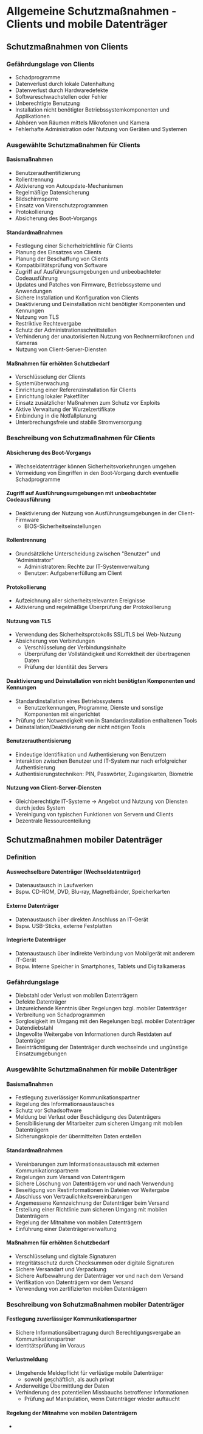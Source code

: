 # Allgemeine Schutzmaßnahmen - Clients und mobile Datenträger

## Schutzmaßnahmen von Clients

### Gefährdungslage von Clients
- Schadprogramme
- Datenverlust durch lokale Datenhaltung
- Datenverlust durch Hardwaredefekte
- Softwareschwachstellen oder Fehler
- Unberechtigte Benutzung
- Installation nicht benötigter Betriebssystemkomponenten und Applikationen
- Abhören von Räumen mittels Mikrofonen und Kamera
- Fehlerhafte Administration oder Nutzung von Geräten und Systemen


### Ausgewählte Schutzmaßnahmen für Clients

#### Basismaßnahmen
- Benutzerauthentifizierung
- Rollentrennung
- Aktivierung von Autoupdate-Mechanismen
- Regelmäßige Datensicherung
- Bildschirmsperre
- Einsatz von Virenschutzprogrammen
- Protokollierung
- Absicherung des Boot-Vorgangs

#### Standardmaßnahmen
- Festlegung einer Sicherheitrichtlinie für Clients
- Planung des Einsatzes von Clients
- Planung der Beschaffung von Clients
- Kompatibilitätsprüfung von Software
- Zugriff auf Ausführungsumgebungen und unbeobachteter Codeausführung
- Updates und Patches von Firmware, Betriebssysteme und Anwendungen
- Sichere Installation und Konfiguration von Clients
- Deaktivierung und Deinstallation nicht benötigter Komponenten und Kennungen
- Nutzung von TLS
- Restriktive Rechtevergabe
- Schutz der Administrationsschnittstellen
- Verhinderung der unautorisierten Nutzung von Rechnermikrofonen und Kameras
- Nutzung von Client-Server-Diensten

#### Maßnahmen für erhöhten Schutzbedarf
- Verschlüsselung der Clients
- Systemüberwachung
- Einrichtung einer Referenzinstallation für Clients
- Einrichtung lokaler Paketfilter
- Einsatz zusätzlicher Maßnahmen zum Schutz vor Exploits
- Aktive Verwaltung der Wurzelzertifikate
- Einbindung in die Notfallplanung
- Unterbrechungsfreie und stabile Stromversorgung


### Beschreibung von Schutzmaßnahmen für Clients

#### Absicherung des Boot-Vorgangs
- Wechseldatenträger können Sicherheitsvorkehrungen umgehen
- Vermeidung von Eingriffen in den Boot-Vorgang durch eventuelle Schadprogramme

#### Zugriff auf Ausführungsumgebungen mit unbeobachteter Codeausführung
- Deaktivierung der Nutzung von Ausführungsumgebungen in der Client-Firmware
  - BIOS-Sicherheitseinstellungen

#### Rollentrennung
- Grundsätzliche Unterscheidung zwischen "Benutzer" und "Administrator"
  - Administratoren: Rechte zur IT-Systemverwaltung
  - Benutzer: Aufgabenerfüllung am Client

#### Protokollierung
- Aufzeichnung aller sicherheitsrelevanten Ereignisse
- Aktivierung und regelmäßige Überprüfung der Protokollierung

#### Nutzung von TLS
- Verwendung des Sicherheitsprotokolls SSL/TLS bei Web-Nutzung
- Absicherung von Verbindungen
  - Verschlüsselung der Verbindungsinhalte
  - Überprüfung der Vollständigkeit und Korrektheit der übertragenen Daten
  - Prüfung der Identität des Servers

#### Deaktivierung und Deinstallation von nicht benötigten Komponenten und Kennungen
- Standardinstallation eines Betriebssystems
  - Benutzerkennungen, Programme, Dienste und sonstige Komponenten mit eingerichtet
- Prüfung der Notwendigkeit von in Standardinstallation enthaltenen Tools
- Deinstallation/Deaktivierung der nicht nötigen Tools

#### Benutzerauthentisierung
- Eindeutige Identifikation und Authentisierung von Benutzern
- Interaktion zwischen Benutzer und IT-System nur nach erfolgreicher Authentisierung
- Authentisierungstechniken: PIN, Passwörter, Zugangskarten, Biometrie

#### Nutzung von Client-Server-Diensten
- Gleichberechtigte IT-Systeme -> Angebot und Nutzung von Diensten durch jedes System
- Vereinigung von typischen Funktionen von Servern und Clients
- Dezentrale Ressourcenteilung


## Schutzmaßnahmen mobiler Datenträger

### Definition

#### Auswechselbare Datenträger (Wechseldatenträger)
- Datenaustausch in Laufwerken
- Bspw. CD-ROM, DVD, Blu-ray, Magnetbänder, Speicherkarten

#### Externe Datenträger
- Datenaustausch über direkten Anschluss an IT-Gerät
- Bspw. USB-Sticks, externe Festplatten

#### Integrierte Datenträger
- Datenaustausch über indirekte Verbindung von Mobilgerät mit anderem IT-Gerät
- Bspw. Interne Speicher in Smartphones, Tablets und Digitalkameras


### Gefährdungslage
- Diebstahl oder Verlust von mobilen Datenträgern
- Defekte Datenträger
- Unzureichende Kenntnis über Regelungen bzgl. mobiler Datenträger
- Verbreitung von Schadprogrammen
- Sorglosigkeit im Umgang mit den Regelungen bzgl. mobiler Datenträger
- Datendiebstahl
- Ungevollte Weitergabe von Informationen durch Restdaten auf Datenträger
- Beeinträchtigung der Datenträger durch wechselnde und ungünstige Einsatzumgebungen


### Ausgewählte Schutzmaßnahmen für mobile Datenträger

#### Basismaßnahmen
- Festlegung zuverlässiger Kommunikationspartner
- Regelung des Informationsaustausches
- Schutz vor Schadsoftware
- Meldung bei Verlust oder Beschädigung des Datenträgers
- Sensibilisierung der Mitarbeiter zum sicheren Umgang mit mobilen Datenträgern
- Sicherungskopie der übermittelten Daten erstellen

#### Standardmaßnahmen
- Vereinbarungen zum Informationsaustausch mit externen Kommunikationspartnern
- Regelungen zum Versand von Datenträgern
- Sichere Löschung von Datenträgern vor und nach Verwendung
- Beseitigung von Restinformationen in Dateien vor Weitergabe
- Abschluss von Vertraulichkeitsvereinbarungen
- Angemessene Kennzeichnung der Datenträger beim Versand
- Erstellung einer Richtlinie zum sicheren Umgang mit mobilen Datenträgern
- Regelung der Mitnahme von mobilen Datenträgern
- Einführung einer Datenträgerverwaltung

#### Maßnahmen für erhöhten Schutzbedarf
- Verschlüsselung und digitale Signaturen
- Integritätsschutz durch Checksummen oder digitale Signaturen
- Sichere Versandart und Verpackung
- Sichere Aufbewahrung der Datenträger vor und nach dem Versand
- Verifikation von Datenträgern vor dem Versand
- Verwendung von zertifizierten mobilen Datenträgern


### Beschreibung von Schutzmaßnahmen mobiler Datenträger

#### Festlegung zuverlässiger Kommunikationspartner
- Sichere Informationsübertragung durch Berechtigungsvergabe an Kommunikationspartner
- Identitätsprüfung im Voraus

#### Verlustmeldung
- Umgehende Meldepflicht für verlüstige mobile Datenträger
  - sowohl geschäftlich, als auch privat
- Anderweitige Übermittlung der Daten
- Verhinderung des potentiellen Missbauchs betroffener Informationen
  - Prüfung auf Manipulation, wenn Datenträger wieder auftaucht

#### Regelung der Mitnahme von mobilen Datenträgern
- 

